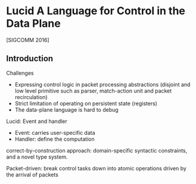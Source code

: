 # Lucid A Language for Control in the Data Plane
[SIGCOMM 2016]

## Introduction

Challenges

* Expressing control logic in packet processing abstractions (disjoint and low level primitive such as parser, match-action unit and packet recirculation)  
* Strict limitation of operating on persistent state (registers)  
* The data-plane language is hard to debug  

Lucid: Event and handler  

* Event: carries user-specific data  
* Handler: define the computation

correct-by-construction approach: domain-specific syntactic constraints, and a novel type system.

Packet-driven: break control tasks down into atomic operations driven by the arrival of packets

